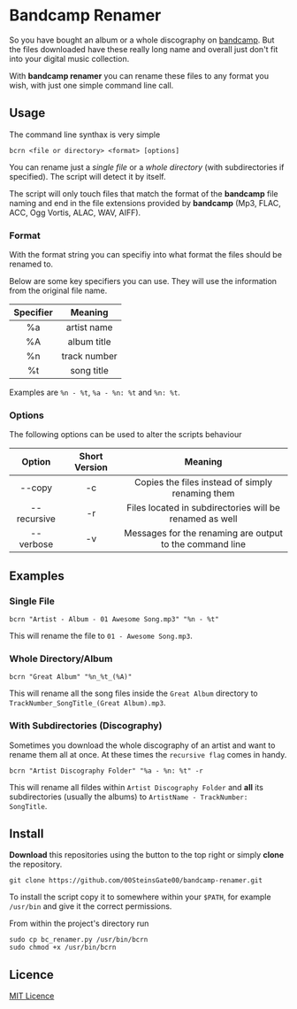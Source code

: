 # Bandcamp Renamer

So you have bought an album or a whole discography on [bandcamp](http://bandcamp.com). But the files downloaded have these really long name and overall just don't fit into your digital music collection.

With **bandcamp renamer** you can rename these files to any format you wish, with just one simple command line call.

## Usage

The command line synthax is very simple

```
bcrn <file or directory> <format> [options]
```

You can rename just a *single file* or a *whole directory* (with subdirectories if specified). The script will detect it by itself.

The script will only touch files that match the format of the **bandcamp** file naming and end in the file extensions provided by **bandcamp** (Mp3, FLAC, ACC, Ogg Vortis, ALAC, WAV, AIFF).


### Format

With the format string you can specifiy into what format the files should be renamed to.

Below are some key specifiers you can use. They will use the information from the original file name.

| Specifier |    Meaning   |
|:---------:|:------------:|
|     %a    |  artist name |
|     %A    |  album title |
|     %n    | track number |
|     %t    |  song title  |

Examples are `%n - %t`, `%a - %n: %t` and `%n: %t`. 

### Options

The following options can be used to alter the scripts behaviour

|    Option   | Short Version |                          Meaning                         |
|:-----------:|:-------------:|:--------------------------------------------------------:|
|    --copy   |       -c      | Copies the files instead of simply renaming them         |
| --recursive |       -r      | Files located in subdirectories will be renamed as well  |
|  --verbose  |       -v      | Messages for the renaming are output to the command line |



## Examples

### Single File

```
bcrn "Artist - Album - 01 Awesome Song.mp3" "%n - %t"
```

This will rename the file to `01 - Awesome Song.mp3`.

### Whole Directory/Album

```
bcrn "Great Album" "%n_%t_(%A)"
```

This will rename all the song files inside the `Great Album` directory to `TrackNumber_SongTitle_(Great Album).mp3`.

### With Subdirectories (Discography)

Sometimes you download the whole discography of an artist and want  to rename them all at once. At these times the `recursive flag` comes in handy.

```
bcrn "Artist Discography Folder" "%a - %n: %t" -r
```

This will rename all fildes within `Artist Discography Folder` and **all** its subdirectories (usually the albums) to `ArtistName - TrackNumber: SongTitle`.

## Install

**Download** this repositories using the button to the top right or simply **clone** the repository.

```
git clone https://github.com/00SteinsGate00/bandcamp-renamer.git
```

To install the script copy it to somewhere within your `$PATH`, for example `/usr/bin` and give it the correct permissions.

From within the project's directory run

```
sudo cp bc_renamer.py /usr/bin/bcrn
sudo chmod +x /usr/bin/bcrn
```

## Licence

[MIT Licence](LICENCE.md)